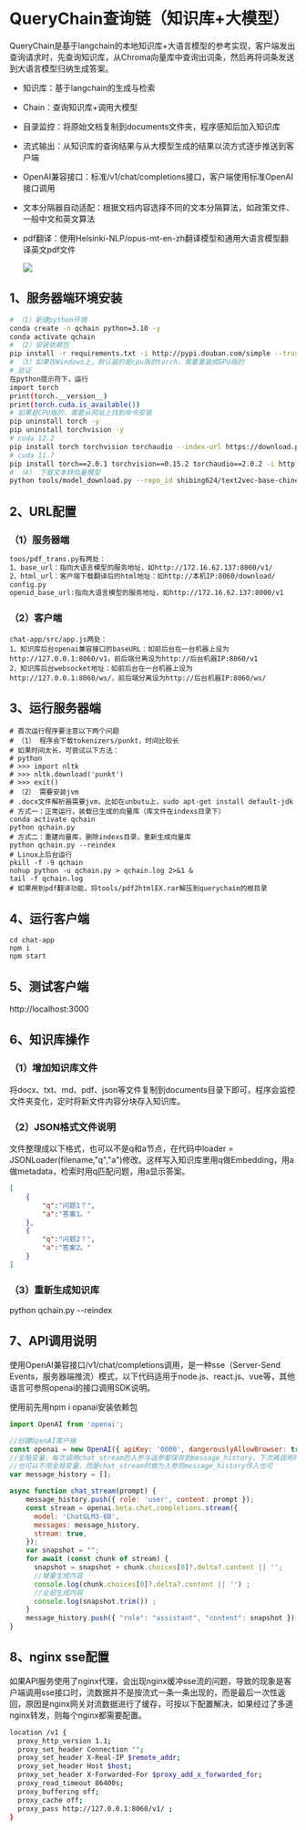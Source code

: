 # QueryChain查询链（知识库+大模型）

QueryChain是基于langchain的本地知识库+大语言模型的参考实现，客户端发出查询请求时，先查询知识库，从Chroma向量库中查询出词条，然后再将词条发送到大语言模型归纳生成答案。

- 知识库：基于langchain的生成与检索

- Chain：查询知识库+调用大模型

- 目录监控：将原始文档复制到documents文件夹，程序感知后加入知识库

- 流式输出：从知识库的查询结果与从大模型生成的结果以流方式逐步推送到客户端

- OpenAI兼容接口：标准/v1/chat/completions接口，客户端使用标准OpenAI接口调用

- 文本分隔器自动适配：根据文档内容选择不同的文本分隔算法，如政策文件、一般中文和英文算法

- pdf翻译：使用Helsinki-NLP/opus-mt-en-zh翻译模型和通用大语言模型翻译英文pdf文件

  ![](https://gitclone.com/download1/aiit/qchain.gif)

## 1、服务器端环境安装

```bash
# （1）新建python环境
conda create -n qchain python=3.10 -y
conda activate qchain 
# （2）安装依赖包
pip install -r requirements.txt -i http://pypi.douban.com/simple --trusted-host=pypi.douban.com
# （3）如果在Windows上，默认装的是cpu版的torch，需要重装成GPU版的
# 验证
在python提示符下，运行
import torch
print(torch.__version__)
print(torch.cuda.is_available())
# 如果是CPU版的，需要从网站上找到命令安装
pip uninstall torch -y 
pip uninstall torchvision -y
# cuda 12.2
pip install torch torchvision torchaudio --index-url https://download.pytorch.org/whl/cu121
# cuda 11.7
pip install torch==2.0.1 torchvision==0.15.2 torchaudio==2.0.2 -i http://pypi.douban.com/simple --trusted-host=pypi.douban.com
# （4） 下载文本转向量模型
python tools/model_download.py --repo_id shibing624/text2vec-base-chinese
```

## 2、URL配置

### （1）服务器端

```bash
toos/pdf_trans.py有两处：
1、base_url：指向大语言模型的服务地址，如http://172.16.62.137:8000/v1/
2、html_url：客户端下载翻译后的html地址：如http://本机IP:8060/download/
config.py
openid_base_url:指向大语言模型的服务地址，如http://172.16.62.137:8000/v1
```

### （2）客户端

```
chat-app/src/app.js两处：
1、知识库后台openai兼容接口的baseURL：如前后台在一台机器上设为http://127.0.0.1:8060/v1，前后端分离设为http://后台机器IP:8060/v1
2、知识库后台websocket地址：如前后台在一台机器上设为http://127.0.0.1:8060/ws/，前后端分离设为http://后台机器IP:8060/ws/
```

## 3、运行服务器端

```shell
# 首次运行程序要注意以下两个问题
# （1） 程序会下载tokenizers/punkt，时间比较长
# 如果时间太长，可尝试以下方法：
# python
# >>> import nltk
# >>> nltk.download('punkt')
# >>> exit()
# （2） 需要安装jvm
# .docx文件解析器需要jvm，比如在unbutu上，sudo apt-get install default-jdk
# 方式一：正常运行，装载已生成的向量库（库文件在indexs目录下）
conda activate qchain
python qchain.py
# 方式二：重建向量库，删除indexs目录，重新生成向量库
python qchain.py --reindex
# Linux上后台运行
pkill -f -9 qchain
nohup python -u qchain.py > qchain.log 2>&1 &
tail -f qchain.log
# 如果用到pdf翻译功能，将tools/pdf2htmlEX.rar解压到querychain的根目录
```

## 4、运行客户端

```shell
cd chat-app
npm i
npm start
```

## 5、测试客户端

http://localhost:3000

## 6、知识库操作

### （1）增加知识库文件

将docx、txt、md、pdf、json等文件复制到documents目录下即可，程序会监控文件夹变化，定时将新文件内容分块存入知识库。

### （2）JSON格式文件说明

文件整理成以下格式，也可以不是q和a节点，在代码中loader = JSONLoader(filename,"q","a")修改。这样写入知识库里用q做Embedding，用a做metadata，检索时用q匹配问题，用a显示答案。

```json
[
    {
        "q":"问题1？",
        "a":"答案1。"
    },
    {
        "q":"问题2？",
        "a":"答案2。"
    }
]
```

### （3）重新生成知识库

python qchain.py --reindex

## 7、API调用说明

使用OpenAI兼容接口/v1/chat/completions调用，是一种sse（Server-Send Events，服务器端推流）模式，以下代码适用于node.js、react.js、vue等，其他语言可参照openai的接口调用SDK说明。

使用前先用npm i opanai安装依赖包

```javascript
import OpenAI from 'openai';

//创建OpenAI客户端
const openai = new OpenAI({ apiKey: '0000', dangerouslyAllowBrowser: true, baseURL: "http://127.0.0.1:8060/v1" });
//全局变量，每次调用chat_stream的入参与返参都保存到message_history，下次再调用时携带上次的问答历史
//也可以不用全局变量，而是chat_stream时做为入参将message_history传入也可
var message_history = [];

async function chat_stream(prompt) {
    message_history.push({ role: 'user', content: prompt });
    const stream = openai.beta.chat.completions.stream({
      model: 'ChatGLM3-6B',
      messages: message_history,
      stream: true,
    });
    var snapshot = "";
    for await (const chunk of stream) {
      snapshot = snapshot + chunk.choices[0]?.delta?.content || '';
      //增量生成内容
      console.log(chunk.choices[0]?.delta?.content || '') ;
      //全部生成内容
      console.log(snapshot.trim()) ;
    }
    message_history.push({ "role": "assistant", "content": snapshot });
}
```

## 8、nginx sse配置

如果API服务使用了nginx代理，会出现nginx缓冲sse流的问题，导致的现象是客户端调用sse接口时，流数据并不是按流式一条一条出现的，而是最后一次性返回，原因是nginx网关对流数据进行了缓存，可按以下配置解决，如果经过了多道nginx转发，则每个nginx都需要配置。

```bash
location /v1 {
  proxy_http_version 1.1;
  proxy_set_header Connection "";
  proxy_set_header X-Real-IP $remote_addr;
  proxy_set_header Host $host;
  proxy_set_header X-Forwarded-For $proxy_add_x_forwarded_for;
  proxy_read_timeout 86400s;
  proxy_buffering off;
  proxy_cache off;
  proxy_pass http://127.0.0.1:8060/v1/ ;
}
```

